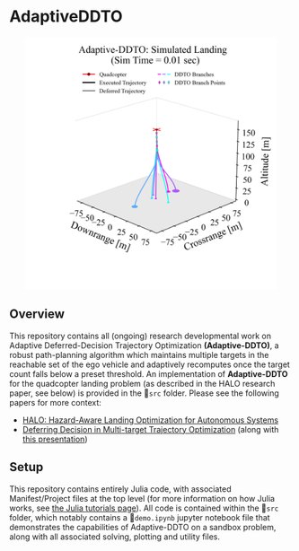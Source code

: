 # AdaptiveDDTO
<p align="center">
  <img src="media/addto_landing_anim.gif" width="450px">
</p>

## Overview
This repository contains all (ongoing) research developmental work on Adaptive Deferred-Decision Trajectory Optimization **(Adaptive-DDTO)**, a robust path-planning algorithm which maintains multiple targets in the reachable set of the ego vehicle and adaptively recomputes once the target count falls below a preset threshold. An implementation of **Adaptive-DDTO** for the quadcopter landing problem (as described in the HALO research paper, see below) is provided in the 📂`src` folder. Please see the following papers for more context:
- [HALO: Hazard-Aware Landing Optimization for Autonomous Systems](https://arxiv.org/abs/2304.01583)
- [Deferring Decision in Multi-target Trajectory Optimization](https://arc.aiaa.org/doi/abs/10.2514/6.2022-1583) (along with [this presentation](https://www.aa.washington.edu/sites/aa/files/news/2022%20Research%20Showcase%20pdfs/Purna_DDTO_poster.pdf))

## Setup
This repository contains entirely Julia code, with associated Manifest/Project files at the top level (for more information on how Julia works, see [the Julia tutorials page](https://julialang.org/learning/tutorials/)). All code is contained within the 📂`src` folder, which notably contains a 📜`demo.ipynb` jupyter notebook file that demonstrates the capabilities of Adaptive-DDTO on a sandbox problem, along with all associated solving, plotting and utility files.
